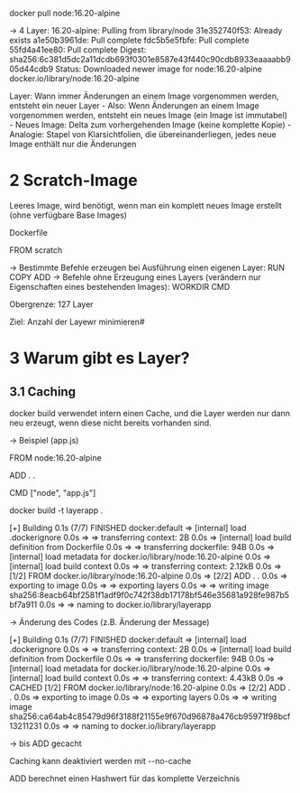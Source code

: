 docker pull node:16.20-alpine

-> 4 Layer:
16.20-alpine: Pulling from library/node
31e352740f53: Already exists 
a1e50b3961de: Pull complete 
fdc5b5e5fbfe: Pull complete 
55fd4a41ee80: Pull complete 
Digest: sha256:6c381d5dc2a11dcdb693f0301e8587e43f440c90cdb8933eaaaabb905d44cdb9
Status: Downloaded newer image for node:16.20-alpine
docker.io/library/node:16.20-alpine

Layer: Wann immer Änderungen an einem Image vorgenommen werden, entsteht ein neuer Layer
    - Also: Wenn Änderungen an einem Image vorgenommen werden, entsteht ein neues Image (ein Image ist immutabel)  
    - Neues Image: Delta zum vorhergehenden Image (keine komplette Kopie)
    - Analogie: Stapel von Klarsichtfolien, die übereinanderliegen, jedes neue Image enthält nur die Änderungen  


# 2 Scratch-Image

Leeres Image, wird benötigt, wenn man ein komplett neues Image erstellt (ohne verfügbare Base Images)

Dockerfile

FROM scratch

-> Bestimmte Befehle erzeugen bei Ausführung einen eigenen Layer:
    RUN
    COPY
    ADD
-> Befehle ohne Erzeugung eines Layers (verändern nur Eigenschaften eines bestehenden Images):
    WORKDIR
    CMD

Obergrenze: 127 Layer

Ziel: Anzahl der Layewr minimieren#


# 3 Warum gibt es Layer?

## 3.1 Caching

docker build verwendet intern einen Cache, und die Layer werden nur dann neu erzeugt, wenn diese nicht bereits vorhanden sind.

-> Beispiel (app.js)

FROM node:16.20-alpine

ADD . .

CMD ["node", "app.js"]

docker build -t layerapp .


[+] Building 0.1s (7/7) FINISHED                                                                                                                                            docker:default
 => [internal] load .dockerignore                                                                                                                                                     0.0s
 => => transferring context: 2B                                                                                                                                                       0.0s
 => [internal] load build definition from Dockerfile                                                                                                                                  0.0s
 => => transferring dockerfile: 94B                                                                                                                                                   0.0s
 => [internal] load metadata for docker.io/library/node:16.20-alpine                                                                                                                  0.0s
 => [internal] load build context                                                                                                                                                     0.0s
 => => transferring context: 2.12kB                                                                                                                                                   0.0s
 => [1/2] FROM docker.io/library/node:16.20-alpine                                                                                                                                    0.0s
 => [2/2] ADD . .                                                                                                                                                                     0.0s
 => exporting to image                                                                                                                                                                0.0s
 => => exporting layers                                                                                                                                                               0.0s
 => => writing image sha256:8eacb64bf2581f1adf9f0c742f38db17178bf546e35681a928fe987b5bf7a911                                                                                          0.0s
 => => naming to docker.io/library/layerapp 


 -> Änderung des Codes (z.B. Änderung der Message)

 [+] Building 0.1s (7/7) FINISHED                                                                                                                                            docker:default
 => [internal] load .dockerignore                                                                                                                                                     0.0s
 => => transferring context: 2B                                                                                                                                                       0.0s
 => [internal] load build definition from Dockerfile                                                                                                                                  0.0s
 => => transferring dockerfile: 94B                                                                                                                                                   0.0s
 => [internal] load metadata for docker.io/library/node:16.20-alpine                                                                                                                  0.0s
 => [internal] load build context                                                                                                                                                     0.0s
 => => transferring context: 4.43kB                                                                                                                                                   0.0s
 => CACHED [1/2] FROM docker.io/library/node:16.20-alpine                                                                                                                             0.0s
 => [2/2] ADD . .                                                                                                                                                                     0.0s
 => exporting to image                                                                                                                                                                0.0s
 => => exporting layers                                                                                                                                                               0.0s
 => => writing image sha256:ca64ab4c85479d96f3188f21155e9f670d96878a476cb95971f98bcf13211231                                                                                          0.0s
 => => naming to docker.io/library/layerapp  

 -> bis ADD gecacht

 Caching kann deaktiviert werden mit --no-cache

 ADD berechnet einen Hashwert für das komplette Verzeichnis
